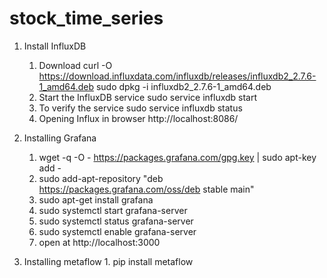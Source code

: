 # stock_time_series

1. Install InfluxDB 

      1. Download curl -O https://download.influxdata.com/influxdb/releases/influxdb2_2.7.6-1_amd64.deb 
                sudo dpkg -i influxdb2_2.7.6-1_amd64.deb
      2.  Start the InfluxDB service   sudo service influxdb start
      3.  To verify the service        sudo service influxdb status
      4.  Opening Influx in browser    http://localhost:8086/

2. Installing Grafana

      1. wget -q -O - https://packages.grafana.com/gpg.key | sudo apt-key add -
      2. sudo add-apt-repository "deb https://packages.grafana.com/oss/deb stable main"
      3. sudo apt-get install grafana
      4. sudo systemctl start grafana-server
      5. sudo systemctl status grafana-server
      6. sudo systemctl enable grafana-server
      7. open at http://localhost:3000
     
3. Installing metaflow
       1. pip install metaflow
